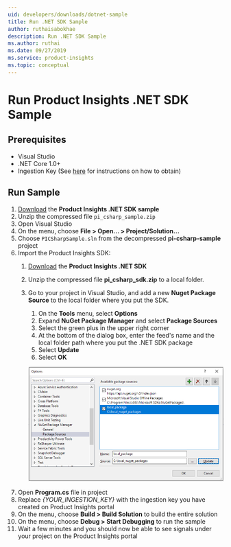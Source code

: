```yaml
---
uid: developers/downloads/dotnet-sample
title: Run .NET SDK Sample
author: ruthaisabokhae
description: Run .NET SDK Sample
ms.author: ruthai
ms.date: 09/27/2019
ms.service: product-insights
ms.topic: conceptual
---
```


# Run Product Insights .NET SDK Sample
## Prerequisites
- Visual Studio
- .NET Core 1.0+
- Ingestion Key (See [here](dotnet.md) for instructions on how to obtain)

## Run Sample
1. [Download](https://download.pi.dynamics.com/sdk/ProductInsightsSamples/pi_csharp_sample.zip) the **Product Insights .NET SDK sample**
2. Unzip the compressed file `pi_csharp_sample.zip`
3. Open Visual Studio
4. On the menu, choose **File > Open... > Project/Solution...**
5. Choose `PICSharpSample.sln` from the decompressed **pi-csharp-sample** project
6. Import the Product Insights SDK:
    1. [Download](https://download.pi.dynamics.com/sdk/ProductInsightsSenders/pi_csharp_sdk.zip) the **Product Insights .NET SDK**
	2. Unzip the compressed file **pi_csharp_sdk.zip** to a local folder.
	3. Go to your project in Visual Studio, and add a new **Nuget Package Source** to the local folder where you put the SDK.
		1. On the **Tools** menu, select **Options**
		2. Expand **NuGet Package Manager** and select **Package Sources**
		3. Select the green plus in the upper right corner
		4. At the bottom of the dialog box, enter the feed's name and the local folder path where you put the .NET SDK package
		5. Select **Update**
		6. Select **OK**

		![Add Local NuGet Feed](add_local_nuget_feed.png "Add Local NuGet Feed")
7. Open **Program.cs** file in project
8. Replace *{YOUR_INGESTION_KEY}* with the ingestion key you have created on Product Insights portal
9. On the menu, choose **Build > Build Solution** to build the entire solution
10. On the menu, choose **Debug > Start Debugging** to run the sample
11. Wait a few minutes and you should now be able to see signals under your project on the Product Insights portal